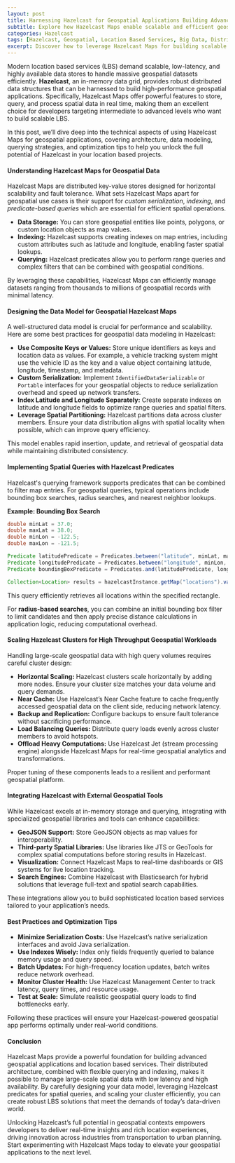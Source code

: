 ```yaml
---
layout: post
title: Harnessing Hazelcast for Geospatial Applications Building Advanced Location Based Services with Hazelcast Maps
subtitle: Explore how Hazelcast Maps enable scalable and efficient geospatial solutions for real-time location based services
categories: Hazelcast
tags: [Hazelcast, Geospatial, Location Based Services, Big Data, Distributed Computing, Real-time Analytics, Maps, Search]
excerpt: Discover how to leverage Hazelcast Maps for building scalable and high-performance geospatial applications delivering real-time location based services.
---
```

Modern location based services (LBS) demand scalable, low-latency, and highly available data stores to handle massive geospatial datasets efficiently. **Hazelcast**, an in-memory data grid, provides robust distributed data structures that can be harnessed to build high-performance geospatial applications. Specifically, Hazelcast Maps offer powerful features to store, query, and process spatial data in real time, making them an excellent choice for developers targeting intermediate to advanced levels who want to build scalable LBS.

In this post, we’ll dive deep into the technical aspects of using Hazelcast Maps for geospatial applications, covering architecture, data modeling, querying strategies, and optimization tips to help you unlock the full potential of Hazelcast in your location based projects.

#### Understanding Hazelcast Maps for Geospatial Data

Hazelcast Maps are distributed key-value stores designed for horizontal scalability and fault tolerance. What sets Hazelcast Maps apart for geospatial use cases is their support for *custom serialization*, *indexing*, and *predicate-based queries* which are essential for efficient spatial operations.

- **Data Storage:** You can store geospatial entities like points, polygons, or custom location objects as map values.
- **Indexing:** Hazelcast supports creating indexes on map entries, including custom attributes such as latitude and longitude, enabling faster spatial lookups.
- **Querying:** Hazelcast predicates allow you to perform range queries and complex filters that can be combined with geospatial conditions.

By leveraging these capabilities, Hazelcast Maps can efficiently manage datasets ranging from thousands to millions of geospatial records with minimal latency.

#### Designing the Data Model for Geospatial Hazelcast Maps

A well-structured data model is crucial for performance and scalability. Here are some best practices for geospatial data modeling in Hazelcast:

- **Use Composite Keys or Values:** Store unique identifiers as keys and location data as values. For example, a vehicle tracking system might use the vehicle ID as the key and a value object containing latitude, longitude, timestamp, and metadata.
- **Custom Serialization:** Implement `IdentifiedDataSerializable` or `Portable` interfaces for your geospatial objects to reduce serialization overhead and speed up network transfers.
- **Index Latitude and Longitude Separately:** Create separate indexes on latitude and longitude fields to optimize range queries and spatial filters.
- **Leverage Spatial Partitioning:** Hazelcast partitions data across cluster members. Ensure your data distribution aligns with spatial locality when possible, which can improve query efficiency.

This model enables rapid insertion, update, and retrieval of geospatial data while maintaining distributed consistency.

#### Implementing Spatial Queries with Hazelcast Predicates

Hazelcast's querying framework supports predicates that can be combined to filter map entries. For geospatial queries, typical operations include bounding box searches, radius searches, and nearest neighbor lookups.

**Example: Bounding Box Search**

```java
double minLat = 37.0;
double maxLat = 38.0;
double minLon = -122.5;
double maxLon = -121.5;

Predicate latitudePredicate = Predicates.between("latitude", minLat, maxLat);
Predicate longitudePredicate = Predicates.between("longitude", minLon, maxLon);
Predicate boundingBoxPredicate = Predicates.and(latitudePredicate, longitudePredicate);

Collection<Location> results = hazelcastInstance.getMap("locations").values(boundingBoxPredicate);
```

This query efficiently retrieves all locations within the specified rectangle.

For **radius-based searches**, you can combine an initial bounding box filter to limit candidates and then apply precise distance calculations in application logic, reducing computational overhead.

#### Scaling Hazelcast Clusters for High Throughput Geospatial Workloads

Handling large-scale geospatial data with high query volumes requires careful cluster design:

- **Horizontal Scaling:** Hazelcast clusters scale horizontally by adding more nodes. Ensure your cluster size matches your data volume and query demands.
- **Near Cache:** Use Hazelcast’s Near Cache feature to cache frequently accessed geospatial data on the client side, reducing network latency.
- **Backup and Replication:** Configure backups to ensure fault tolerance without sacrificing performance.
- **Load Balancing Queries:** Distribute query loads evenly across cluster members to avoid hotspots.
- **Offload Heavy Computations:** Use Hazelcast Jet (stream processing engine) alongside Hazelcast Maps for real-time geospatial analytics and transformations.

Proper tuning of these components leads to a resilient and performant geospatial platform.

#### Integrating Hazelcast with External Geospatial Tools

While Hazelcast excels at in-memory storage and querying, integrating with specialized geospatial libraries and tools can enhance capabilities:

- **GeoJSON Support:** Store GeoJSON objects as map values for interoperability.
- **Third-party Spatial Libraries:** Use libraries like JTS or GeoTools for complex spatial computations before storing results in Hazelcast.
- **Visualization:** Connect Hazelcast Maps to real-time dashboards or GIS systems for live location tracking.
- **Search Engines:** Combine Hazelcast with Elasticsearch for hybrid solutions that leverage full-text and spatial search capabilities.

These integrations allow you to build sophisticated location based services tailored to your application’s needs.

#### Best Practices and Optimization Tips

- **Minimize Serialization Costs:** Use Hazelcast’s native serialization interfaces and avoid Java serialization.
- **Use Indexes Wisely:** Index only fields frequently queried to balance memory usage and query speed.
- **Batch Updates:** For high-frequency location updates, batch writes reduce network overhead.
- **Monitor Cluster Health:** Use Hazelcast Management Center to track latency, query times, and resource usage.
- **Test at Scale:** Simulate realistic geospatial query loads to find bottlenecks early.

Following these practices will ensure your Hazelcast-powered geospatial app performs optimally under real-world conditions.

#### Conclusion

Hazelcast Maps provide a powerful foundation for building advanced geospatial applications and location based services. Their distributed architecture, combined with flexible querying and indexing, makes it possible to manage large-scale spatial data with low latency and high availability. By carefully designing your data model, leveraging Hazelcast predicates for spatial queries, and scaling your cluster efficiently, you can create robust LBS solutions that meet the demands of today’s data-driven world.

Unlocking Hazelcast’s full potential in geospatial contexts empowers developers to deliver real-time insights and rich location experiences, driving innovation across industries from transportation to urban planning. Start experimenting with Hazelcast Maps today to elevate your geospatial applications to the next level.
